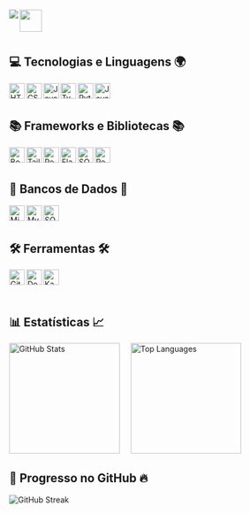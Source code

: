 <br>
<div>
    <img src="https://readme-typing-svg.demolab.com/?font=Poppins&weight=500&size=33&duration=3000&pause=1000&color=1E90FF&vCenter=true&repeat=false&width=720&lines=%3CWelcome+to+my+coding+universe!+%F0%9F%8C%8D+%F0%9F%9A%80%3E" align="left" />
    <img src="https://media.giphy.com/media/hvRJCLFzcasrR4ia7z/giphy.gif" width="40" height="40" align="left"/>
</div>
<br><br><br>

## 💻 Tecnologias e Linguagens 🌍
<div>
  <img 
      align="left" 
      alt="HTML" 
      title="HTML" 
      height="28px" 
      src="https://cdn.jsdelivr.net/gh/devicons/devicon@latest/icons/html5/html5-original.svg" 
  />
  <img 
      align="left" 
      alt="CSS" 
      title="CSS"
      height="28px"
      src="https://cdn.jsdelivr.net/gh/devicons/devicon@latest/icons/css3/css3-original.svg" 
  />
  <img 
      align="left" 
      alt="JavaScript" 
      title="JavaScript"
      height="28px"
      src="https://cdn.jsdelivr.net/gh/devicons/devicon@latest/icons/javascript/javascript-original.svg" 
  />
  <img 
      align="left" 
      alt="TypeScript"
      title="TypeScript" 
      height="28px"
      src="https://cdn.jsdelivr.net/gh/devicons/devicon@latest/icons/typescript/typescript-original.svg" 
  />
  <img 
      align="left" 
      alt="Python" 
      title="Python"
      height="28px"
      src="https://cdn.jsdelivr.net/gh/devicons/devicon@latest/icons/python/python-original.svg" 
  />
  <img 
      align="left" 
      alt="Java" 
      title="Java"
      height="28px"
      src="https://cdn.jsdelivr.net/gh/devicons/devicon@latest/icons/java/java-original.svg" 
  />
</div>
<br><br>

## 📚 Frameworks e Bibliotecas 📚
<div>
  <img 
      align="left" 
      alt="Bootstrap"
      title="Bootstrap" 
      height="28px"
      src="https://img.shields.io/badge/bootstrap-%238511FA.svg?style=for-the-badge&logo=bootstrap&logoColor=white"
  />
  <img 
      align="left" 
      alt="Tailwind CSS"
      title="Tailwind CSS" 
      height="28px"
      src="https://img.shields.io/badge/Tailwind%20CSS-06A7D0?logo=tailwindcss&logoColor=white&style=for-the-badge"
  />
  <img 
      align="left" 
      alt="React"
      title="React" 
      height="28px"
      src="https://img.shields.io/badge/React-20232A?logo=react&logoColor=61DAFB&style=for-the-badge"
  />
  <img 
      align="left" 
      alt="Flask" 
      title="Flask"
      height="28px"
      src="https://img.shields.io/badge/Flask-4B4B4B?logo=flask&logoColor=white&style=for-the-badge"
  />
  <img 
      align="left" 
      alt="SQLAlchemy" 
      title="SQLAlchemy"
      height="28px"
      src="https://img.shields.io/badge/SQLAlchemy-4F5B93?logo=sqlalchemy&logoColor=white&style=for-the-badge"
  />
  <img 
      align="left" 
      alt="React Native"
      title="React Native" 
      height="28px"
      src="https://img.shields.io/badge/react_native-%2320232a.svg?style=for-the-badge&logo=react&logoColor=%2361DAFB"
  />
</div>

<br><br>

## 🎲 Bancos de Dados 🎲
<div>
  <img 
      align="left" 
      alt="Microsoft SQL Server" 
      title="Microsoft SQL Server"
      height="28px"
      src="https://img.shields.io/badge/Microsoft%20SQL%20Server-CC2927?logo=microsoftsqlserver&logoColor=white&style=for-the-badge"
  />
  <img 
      align="left" 
      alt="MySQL" 
      title="MySQL"
      height="28px"
      src="https://img.shields.io/badge/MySQL-4479A1?logo=mysql&logoColor=white&style=for-the-badge"
  />
  <img 
      align="left" 
      alt="SQLite" 
      title="SQLite"
      height="28px"
      src="https://img.shields.io/badge/SQLite-003B57?logo=sqlite&logoColor=white&style=for-the-badge"
  />
</div>

<br><br>

## 🛠️ Ferramentas 🛠️
<div>
  <img 
      align="left" 
      alt="Git" 
      title="Git"
      height="28px"
      src="https://img.shields.io/badge/Git-F05032?logo=git&logoColor=white&style=for-the-badge"
  />
  <img 
      align="left" 
      alt="Docker" 
      title="Docker"
      height="28px"
      src="https://img.shields.io/badge/Docker-2496ED?logo=docker&logoColor=white&style=for-the-badge"
  />
  <img 
      align="left" 
      alt="Kanban"
      title="Kanban" 
      height="28px"
      src="https://img.shields.io/badge/Kanban-00B140?logo=trello&logoColor=white&style=for-the-badge"
  />
</div>

<br><br><br>

## 📊 Estatísticas 📈
<p>
  <img 
    alt="GitHub Stats"
    height="200"
    src="https://github-readme-stats.vercel.app/api?username=rodrigomazucato&show_icons=true&theme=algolia&include_all_commits=true"
  />
  &nbsp;&nbsp;&nbsp;
  <img 
    alt="Top Languages"
    height="200"
    src="https://github-readme-stats.vercel.app/api/top-langs/?username=rodrigomazucato&theme=algolia&layout=compact&langs_count=9"
  />
</p>

## 🚀 Progresso no GitHub 🔥
<p>
  <img 
    align="center"
    alt="GitHub Streak"
    src="https://github-readme-streak-stats.herokuapp.com/?user=rodrigomazucato&theme=algolia&hide_border=false"
  />
</p>
